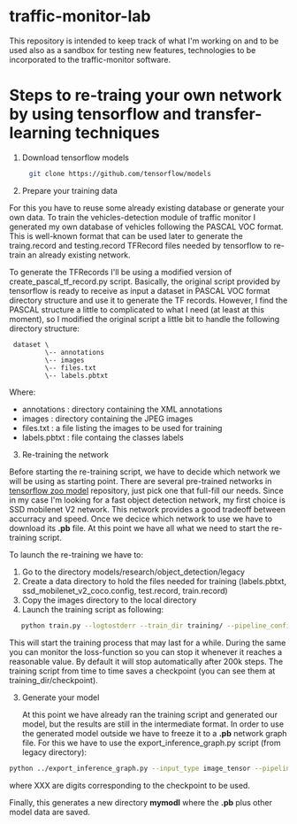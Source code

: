 # traffic-monitor-lab

This repository is intended to keep track of what I'm working on and to be used also
as a sandbox for testing new features, technologies to be incorporated to the traffic-monitor
software.

# Steps to re-traing your own network by using tensorflow and transfer-learning techniques

1. Download tensorflow models

```bash
     git clone https://github.com/tensorflow/models
```

2. Prepare your training data

For this you have to reuse some already existing database or generate your own data. To train
the vehicles-detection module of traffic monitor I generated my own database of vehicles
following the PASCAL VOC format. This is well-known format that can be used later to generate
the traing.record and testing.record TFRecord files needed by tensorflow to re-train an already
existing network.

To generate the TFRecords I'll be using a modified version of create_pascal_tf_record.py script. Basically,
the original script provided by tensorflow is ready to receive as input a dataset in PASCAL VOC format directory
structure and use it to generate the TF records. However, I find the PASCAL structure a little to complicated
to what I need (at least at this moment), so I modified the original script a little bit to handle the following
directory structure:

```
 dataset \
         \-- annotations
         \-- images
         \-- files.txt
         \-- labels.pbtxt
```

Where:
* annotations   : directory containing the XML annotations
* images        : directory containing the JPEG images
* files.txt     : a file listing the images to be used for training
* labels.pbtxt  : file containg the classes labels

3. Re-training the network

  Before starting the re-training script, we have to decide which network we will be using as starting point.
  There are several pre-trained networks in [tensorflow zoo model][1] repository, just pick one that full-fill our
  needs. Since in my case I'm looking for a fast object detection network, my first choice is SSD mobilenet V2
  network. This network provides a good tradeoff between accurracy and speed. Once we decice which network to
  use we have to download its **.pb** file. At this point we have all what we need to start the re-training script.

  To launch the re-training we have to:

   1. Go to the directory models/research/object_detection/legacy
   2. Create a data directory to hold the files needed for training (labels.pbtxt, ssd_mobilenet_v2_coco.config, test.record, train.record)
   3. Copy the images directory to the local directory
   4. Launch the training script as following:

```bash
   python train.py --logtostderr --train_dir training/ --pipeline_config_path=./data/ssd_mobilenet_v2_coco.config
```

   This will start the training process that may last for a while. During the same you can monitor the loss-function
   so you can stop it whenever it reaches a reasonable value. By default it will stop automatically after 200k steps.
   The training script from time to time saves a checkpoint (you can see them at training_dir/checkpoint).


3. Generate your model

   At this point we have already ran the training script and generated our model, but the results are still in the intermediate
   format. In order to use the generated model outside we have to freeze it to a **.pb** network graph file. For this we have to
   use the export_inference_graph.py script (from legacy directory):

```bash
python ../export_inference_graph.py --input_type image_tensor --pipeline_config_path data/ssd_mobilenet_v2_coco.config --trained_checkpoint_prefix training/model.ckpt-XXX --output_directory mymodel/
```

  where XXX are digits corresponding to the checkpoint to be used.

  Finally, this generates a new directory **mymodl** where the **.pb** plus other model data are saved.


[1]: https://github.com/tensorflow/models/blob/master/research/object_detection/g3doc/detection_model_zoo.md
